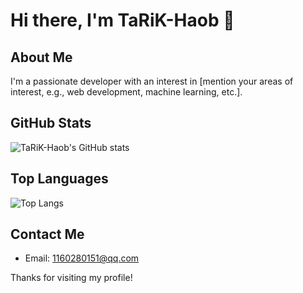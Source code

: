 <!--
**TaRiK-Haob/TaRiK-Haob** is a ✨ _special_ ✨ repository because its `README.md` (this file) appears on your GitHub profile.

Here are some ideas to get you started:

- 🔭 I’m currently working on ...
- 🌱 I’m currently learning ...
- 👯 I’m looking to collaborate on ...
- 🤔 I’m looking for help with ...
- 💬 Ask me about ...
- 📫 How to reach me: ...
- 😄 Pronouns: ...
- ⚡ Fun fact: ...
-->
# Hi there, I'm TaRiK-Haob 👋

## About Me
I'm a passionate developer with an interest in [mention your areas of interest, e.g., web development, machine learning, etc.].

## GitHub Stats
![TaRiK-Haob's GitHub stats](https://github-readme-stats.vercel.app/api?username=TaRiK-Haob&show_icons=true&theme=radical)

## Top Languages
![Top Langs](https://github-readme-stats.vercel.app/api/top-langs/?username=TaRiK-Haob&layout=compact&theme=radical)

## Contact Me
- Email: [1160280151@qq.com](mailto:1160280151@qq.com)
<!--
## Projects
Here are some of my projects:


## Skills
- Skill 1
- Skill 2
- Skill 3
-->
Thanks for visiting my profile!
